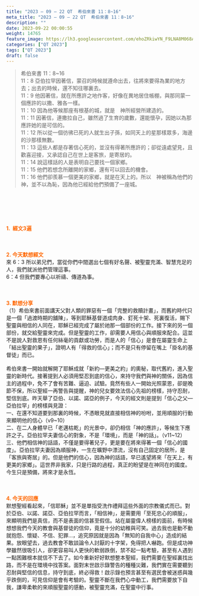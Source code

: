 ```yaml
---
title: "2023 – 09 – 22 QT  希伯來書 11：8~16"
meta_title: "2023 – 09 – 22 QT  希伯來書 11：8~16"
description: ""
date: 2023-09-22 00:00:55
weight: 14765
feature_image: https://lh3.googleusercontent.com/ehoZRkiwYN_F9LNA8M068AYxt73EavCZno-PD1cJRuf5BbSkQVUWr3gNEbt5kSs28Pb_Elg17kSrtf9ybWvojWoMV6I4tPM3vGRGDq6GkKkPdL2Gut4QAIw4-uykKUAtNiKgQKntvsU=w800
categories: ["QT 2023"]
tags: ["QT 2023"]
draft: false
---
```


<blockquote>希伯來書 11：8~16<br />
11：8 亞伯拉罕因著信，蒙召的時候就遵命出去，往將來要得為業的地方去；出去的時候，還不知往哪裏去。<br />
11：9 他因著信，就在所應許之地作客，好像在異地居住帳棚，與那同蒙一個應許的以撒、雅各一樣。<br />
11：10 因為他等候那座有根基的城，就是　神所經營所建造的。<br />
11：11 因著信，連撒拉自己，雖然過了生育的歲數，還能懷孕，因她以為那應許她的是可信的。<br />
11：12 所以從一個彷彿已死的人就生出子孫，如同天上的星那樣眾多，海邊的沙那樣無數。<br />
11：13 這些人都是存著信心死的，並沒有得著所應許的；卻從遠處望見，且歡喜迎接，又承認自己在世上是客旅，是寄居的。<br />
11：14 說這樣話的人是表明自己要找一個家鄉。<br />
11：15 他們若想念所離開的家鄉，還有可以回去的機會。<br />
11：16 他們卻羨慕一個更美的家鄉，就是在天上的。所以　神被稱為他們的　神，並不以為恥，因為他已經給他們預備了一座城。</blockquote><br />
&nbsp;<br />
<br />
&nbsp;<br />
<br />
<span style="color: #ff6600;"><strong>1.  經文3遍</strong></span><br />
<br />
&nbsp;<br />
<br />
<span style="color: #ff6600;"><strong>2. 今天默想經文<br />
</strong></span>來 6：3 所以弟兄們，當從你們中間選出七個有好名聲、被聖靈充滿、智慧充足的人，我們就派他們管理這事。<br />
6：4 但我們要專心以祈禱、傳道為事。<br />
<br />
&nbsp;<br />
<br />
<strong><span style="color: #ff6600;">3. 默想分享<br />
</span></strong>（1）希伯來書前面講天父對人類的罪惡有一個「完整的救贖計畫」，而舊約時代只是一個「過渡時期的舖陳」，等到耶穌基督道成肉身、釘死十架、死裏復活，賜下聖靈與相信的人同在，耶穌已經完成了屬於祂那一個部份的工作。接下來的另一個部份，就交給聖靈來完成。但是聖靈的工作，卻需要人用信心與順服來配合。這並不是說人對救恩有任何絲毫的貢獻或功勞，而是人的「信心」是會在屬靈生命上「結出聖靈的果子」，證明人有「得救的信心」；而不是只有停留在嘴上「掛名的基督徒」而已。<br />
<br />
希伯來書一開始就解開了耶穌成就「新約—更美之約」的奧秘，取代舊約，進入聖靈的新時代。接著提到人必須用堅忍到底的信心，來持守我們與神的關係，因為信主的過程中，免不了會有苦難、逼迫、試驗。竟然有些人一開始光照蒙恩，卻是晚節不保，所以聖經一再警告與提醒，神的兒女要效法信心先祖的榜樣，持守忍耐，堅信到底。昨天舉了亞伯、以諾、諾亞的例子，今天的經文則是提到「信心之父—亞伯拉罕」的榜樣與見證：<br />
一、在還不知道要到那裏的時候，不憑眼見就直接相信神的吩咐，並用順服的行動來顯明他的信心（v9~10）<br />
二、在二人身體早已「老邁枯乾」的光景中，卻仍相信「神的應許」，等候生下應許之子。亞伯拉罕夫妻信心的對象，不是「環境」，而是「神的話」。（v11~12）<br />
三、他們相信神的話語，不僅是要得著兒子，更是要在將來得著一個「信心的國度」。亞伯拉罕夫妻因為順服神，一生在曠野中漂流，沒有自己固定的居所，是「客旅與寄居」的。但是他們的信心，因為神的話語，早已遙望將來「在天上，有更美的家鄉」。這世界非我家，只是行路的過程，真正的盼望是在神同在的國度。今生只是預備，將來才是永恆。<br />
<br />
&nbsp;<br />
<br />
<strong style="font-size: inherit;"><span style="color: #ff6600;">4. 今天的回應<br />
</span></strong>默想聖經看起來，「信耶穌」並不是單指受洗作禮拜這些外面的宗教儀式而已。對於亞伯、以諾、諾亞、亞伯拉罕而言，「相信神」，是需要用「至死忠心的順服」，來顯明我們是真信，而不是表面的信甚至假信。站在屬靈偉人榜樣的面前，有時候想想我們今天的教會與基督徒的信仰，竟是十分的幼稚與可笑。過去我也是動不動就抱怨、懷疑、不信、犯罪…，追究原因就是因為「無知的自我中心」造成的結果。放眼望去，過去教會不敢談論令人討厭的十字架，免得把人嚇跑。但是成功神學雖然很吸引人，卻更容易叫人更快的軟弱跌倒，禁不起一點考驗，甚至有人遇到一點困難根本就信不下去了。如今重新好好默想整本聖經，我們需要在聖經裏找出路，而不是在環境中找答案。面對末世啟示錄警告的種種災難，我們實在需要聽到忍耐與堅信的信息，持守到底，終必得救！啟示錄也預言甚至有選民會被迷惑與幾乎跌倒的，可見信仰是會有考驗的。聖靈不斷在我們心中動工，我們需要放下自我，謙卑柔軟的來順服聖靈的感動，被聖靈充滿，在聖靈中行事。<br />
<br />
<audio style="display: none;" controls="controls"></audio><br />
<br />
<audio style="display: none;" controls="controls"></audio><br />
<br />
<audio style="display: none;" controls="controls"></audio><br />
<br />
<audio style="display: none;" controls="controls"></audio><br />
<br />
<audio style="display: none;" controls="controls"></audio>
        